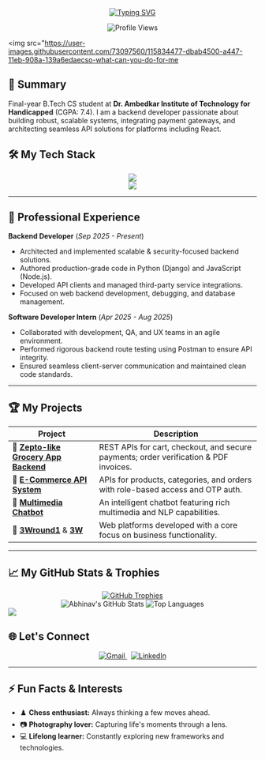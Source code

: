 <div align="center">
  <a href="https://git.io/typing-svg">
    <img src="https://readme-typing-svg.vercel.app/?font=Fira+Code&weight=700&size=30&pause=1000&color=61DAFB&center=true&vCenter=true&width=650&multiline=true&duration=4000&lines=Hi+there,+I'm+Abhinav+Vishwakarma+👋;A+Passionate+Backend+Developer;Turning+Ideas+into+Scalable+Systems." alt="Typing SVG" />
  </a>
</div>

<p align="center">
  <img src="https://komarev.com/ghpvc/?username=Abhinav-vishwkarmaa&label=PROFILE+VIEWS&color=0e75b6&style=for-the-badge" alt="Profile Views"/>
</p>

<img src="https://user-images.githubusercontent.com/73097560/115834477-dbab4500-a447-11eb-908a-139a6edaecso-what-can-you-do-for-me

## 🚀 Summary

Final-year B.Tech CS student at **Dr. Ambedkar Institute of Technology for Handicapped** (CGPA: 7.4). I am a backend developer passionate about building robust, scalable systems, integrating payment gateways, and architecting seamless API solutions for platforms including React.

## 🛠️ My Tech Stack

<p align="center">
  <a href="https://skillicons.dev">
    <img src="https://skillicons.dev/icons?i=js,nodejs,express,react,python,django&theme=dark" />
    <br>
    <img src="https://skillicons.dev/icons?i=mysql,mongodb,aws,git,postman,vscode&theme=dark" />
  </a>
</p>

---

## 💼 Professional Experience

**Backend Developer** (_Sep 2025 - Present_)
- Architected and implemented scalable & security-focused backend solutions.
- Authored production-grade code in Python (Django) and JavaScript (Node.js).
- Developed API clients and managed third-party service integrations.
- Focused on web backend development, debugging, and database management.

**Software Developer Intern** (_Apr 2025 - Aug 2025_)
- Collaborated with development, QA, and UX teams in an agile environment.
- Performed rigorous backend route testing using Postman to ensure API integrity.
- Ensured seamless client-server communication and maintained clean code standards.

---

## 🏆 My Projects

| Project                                                                             | Description                                                                     |
| ----------------------------------------------------------------------------------- | ------------------------------------------------------------------------------- |
| 🛒 **[Zepto-like Grocery App Backend](https://github.com/rajendra180188/atozkirana)** | REST APIs for cart, checkout, and secure payments; order verification & PDF invoices.  |
| 🏬 **[E-Commerce API System](https://github.com/jpl-it-solution/api-ilb-mart)** | APIs for products, categories, and orders with role-based access and OTP auth.    |
| 🤖 **[Multimedia Chatbot](https://github.com/Abhinav-vishwkarmaa/multimedia-chatbot)** | An intelligent chatbot featuring rich multimedia and NLP capabilities.          |
| 💼 **[3Wround1](https://github.com/Abhinav-vishwkarmaa/3Wround1)** & **[3W](https://github.com/Abhinav-vishwkarmaa/3W)** | Web platforms developed with a core focus on business functionality.          |

---

## 📈 My GitHub Stats & Trophies

<div align="center">
  <a href="https://github.com/ryo-ma/github-profile-trophy">
    <img src="https://github-profile-trophy.vercel.app/?username=Abhinav-vishwkarmaa&theme=radical&no-frame=true&no-bg=true&margin-w=4" alt="GitHub Trophies" />
  </a>
  <br>
  <img src="https://github-readme-stats.vercel.app/api?username=Abhinav-vishwkarmaa&show_icons=true&hide_border=true&count_private=true&theme=radical" alt="Abhinav's GitHub Stats" />
  <img src="https://github-readme-stats.vercel.app/api/top-langs/?username=Abhinav-vishwkarmaa&layout=compact&hide_border=true&theme=radical" alt="Top Languages" />
</div>

<img src="https://user-images.githubusercontent.com/73097560/115834477-dbab4500-a447-11eb-908a-139a6edaec5c.gif">

## 🌐 Let's Connect

<p align="center">
  <a href="mailto:abhinavvishwkarmaa52@gmail.com">
    <img src="https://img.shields.io/badge/Gmail-D14836?style=for-the-badge&logo=gmail&logoColor=white" alt="Gmail"/>
  </a>
  &nbsp;
  <a href="#"> <img src="https://img.shields.io/badge/LinkedIn-0077B5?style=for-the-badge&logo=linkedin&logoColor=white" alt="LinkedIn"/>
  </a>
</p>

---

## ⚡ Fun Facts & Interests

- ♟️ **Chess enthusiast:** Always thinking a few moves ahead.
- 📷 **Photography lover:** Capturing life's moments through a lens.
- 💻 **Lifelong learner:** Constantly exploring new frameworks and technologies.
